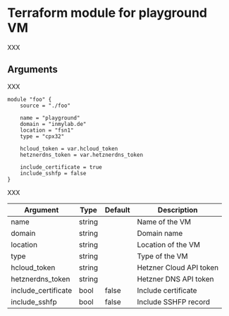 # Terraform module for playground VM

XXX

## Arguments

XXX

```hcl
module "foo" {
    source = "./foo"

    name = "playground"
    domain = "inmylab.de"
    location = "fsn1"
    type = "cpx32"

    hcloud_token = var.hcloud_token
    hetznerdns_token = var.hetznerdns_token

    include_certificate = true
    include_sshfp = false
}
```

XXX

| Argument            | Type   | Default | Description             |
| ------------------- | ------ | ------- | ----------------------- |
| name                | string |         | Name of the VM          |
| domain              | string |         | Domain name             |
| location            | string |         | Location of the VM      |
| type                | string |         | Type of the VM          |
| hcloud_token        | string |         | Hetzner Cloud API token |
| hetznerdns_token    | string |         | Hetzner DNS API token   |
| include_certificate | bool   | false   | Include certificate     |
| include_sshfp       | bool   | false   | Include SSHFP record    |
